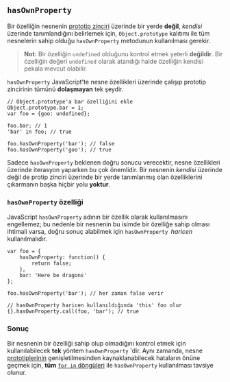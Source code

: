 ## `hasOwnProperty`

Bir özelliğin nesnenin [prototip zinciri](#object.prototype) üzerinde bir yerde
**değil**, *kendisi* üzerinde tanımlandığını belirlemek için, `Object.prototype`
kalıtımı ile tüm nesnelerin sahip olduğu `hasOwnProperty` metodunun kullanılması
gerekir.

> **Not:** Bir özelliğin `undefined` olduğunu kontrol etmek yeterli **değildir**.
> Bir özelliğin değeri `undefined` olarak atandığı halde özelliğin kendisi
> pekala mevcut olabilir.

`hasOwnProperty` JavaScript'te nesne özellikleri üzerinde çalışıp prototip
zincirinin tümünü **dolaşmayan** tek şeydir.

    // Object.prototype'a bar özelliğini ekle
    Object.prototype.bar = 1; 
    var foo = {goo: undefined};
    
    foo.bar; // 1
    'bar' in foo; // true

    foo.hasOwnProperty('bar'); // false
    foo.hasOwnProperty('goo'); // true

Sadece `hasOwnProperty` beklenen doğru sonucu verecektir, nesne özellikleri
üzerinde iterasyon yaparken bu çok önemlidir. Bir nesnenin *kendisi* üzerinde
değil de protip zinciri üzerinde bir yerde tanımlanmış olan özelliklerini
çıkarmanın başka hiçbir yolu **yoktur**.

### `hasOwnProperty` özelliği

JavaScript `hasOwnProperty` adının bir özellik olarak kullanılmasını engellemez;
bu nedenle bir nesnenin bu isimde bir özelliğe sahip olması ihtimali varsa,
doğru sonuç alabilmek için `hasOwnProperty `*haricen* kullanılmalıdır.

    var foo = {
        hasOwnProperty: function() {
            return false;
        },
        bar: 'Here be dragons'
    };

    foo.hasOwnProperty('bar'); // her zaman false verir

    // hasOwnProperty haricen kullanıldığında 'this' foo olur
    {}.hasOwnProperty.call(foo, 'bar'); // true

### Sonuç

Bir nesnenin bir özelliği sahip olup olmadığını kontrol etmek için
kullanılabilecek **tek** yöntem `hasOwnProperty` 'dir. Aynı zamanda, nesne
[prototiplerinin](#object.prototype) genişletilmesinden kaynaklanabilecek
hataların önüne geçmek için, **tüm** [`for in` döngüleri](#object.forinloop) ile
`hasOwnProperty` kullanılması tavsiye olunur.

